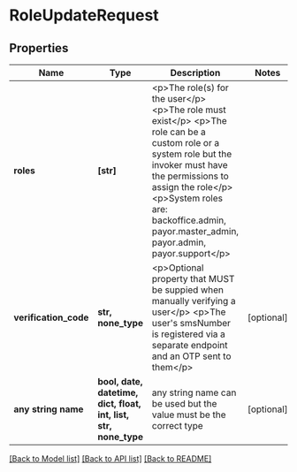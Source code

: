 # RoleUpdateRequest


## Properties
Name | Type | Description | Notes
------------ | ------------- | ------------- | -------------
**roles** | **[str]** | &lt;p&gt;The role(s) for the user&lt;/p&gt; &lt;p&gt;The role must exist&lt;/p&gt; &lt;p&gt;The role can be a custom role or a system role but the invoker must have the permissions to assign the role&lt;/p&gt; &lt;p&gt;System roles are: backoffice.admin, payor.master_admin, payor.admin, payor.support&lt;/p&gt;  | 
**verification_code** | **str, none_type** | &lt;p&gt;Optional property that MUST be suppied when manually verifying a user&lt;/p&gt; &lt;p&gt;The user&#39;s smsNumber is registered via a separate endpoint and an OTP sent to them&lt;/p&gt;  | [optional] 
**any string name** | **bool, date, datetime, dict, float, int, list, str, none_type** | any string name can be used but the value must be the correct type | [optional]

[[Back to Model list]](../README.md#documentation-for-models) [[Back to API list]](../README.md#documentation-for-api-endpoints) [[Back to README]](../README.md)


